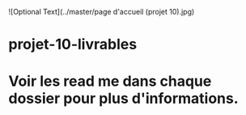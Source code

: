 

![Optional Text](../master/page d'accueil (projet 10).jpg)

# projet-10-livrables
# Voir les read me dans chaque dossier pour plus d'informations.
